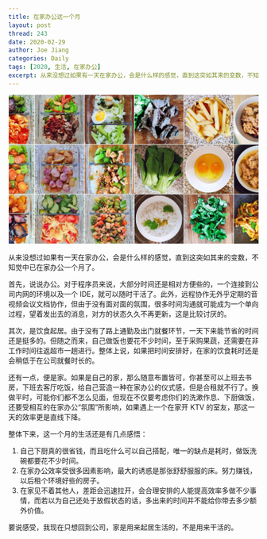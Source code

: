 ```yaml
---
title: 在家办公这一个月
layout: post
thread: 243
date: 2020-02-29
author: Joe Jiang
categories: Daily
tags: [2020, 生活, 在家办公]
excerpt: 从来没想过如果有一天在家办公，会是什么样的感觉，直到这突如其来的变数，不知觉中已在家办公一个月了。
---
```


![](/assets/in-post/2020-02-29-Work-from-home-one-month-story.jpeg )

从来没想过如果有一天在家办公，会是什么样的感觉，直到这突如其来的变数，不知觉中已在家办公一个月了。

首先，说说办公。对于程序员来说，大部分时间还是相对方便些的，一个连接到公司内网的环境以及一个 IDE，就可以随时干活了。此外，远程协作无外乎定期的音视频会议文档协作，但由于没有面对面的氛围，很多时间沟通就可能成为一个单向过程，望着发出去的消息，对方的状态久久不再更新，这是比较讨厌的。

其次，是饮食起居。由于没有了路上通勤及出门就餐环节，一天下来能节省的时间还是挺多的。但随之而来，自己做饭也要花不少时间，至于采购果蔬，还需要在非工作时间往返超市一趟进行。整体上说，如果把时间安排好，在家的饮食耗时还是会稍低于在公司就餐时长的。

还有一点，便是家。如果是自己的家，那么随意布置皆可，你甚至可以上班去书房，下班去客厅吃饭，给自己营造一种在家办公的仪式感，但是合租就不行了。换做平时，可能你们都不怎么见面，但现在不仅要考虑你们的洗漱作息、下厨做饭，还要受相互的在家办公“氛围”所影响，如果遇上一个在家开 KTV 的室友，那这一天的效率更是直线下降。

整体下来，这一个月的生活还是有几点感悟：

1. 自己下厨真的很省钱，而且吃什么可以自己搭配，唯一的缺点是耗时，做饭洗碗都要花不少时间。
2. 在家办公效率受很多因素影响，最大的诱惑是那张舒舒服服的床。努力赚钱，以后租个环境好些的房子。
3. 在家见不着其他人，差距会迅速拉开，会合理安排的人能提高效率多做不少事情，而若以为自己还处于放假状态的话，多出来的时间并不能给你带去多少额外价值。

要说感受，我现在只想回到公司，家是用来起居生活的，不是用来干活的。